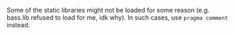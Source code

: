 Some of the static libraries might not be loaded for some reason (e.g. bass.lib refused to load for me, idk why). In such cases, use `pragma comment` instead. 

